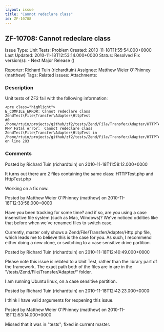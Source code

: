 ```yaml
---
layout: issue
title: "Cannot redeclare class"
id: ZF-10708
---
```


ZF-10708: Cannot redeclare class
--------------------------------

 Issue Type: Unit Tests: Problem Created: 2010-11-18T11:55:54.000+0000 Last Updated: 2010-11-18T12:53:14.000+0000 Status: Resolved Fix version(s): - Next Major Release ()
 
 Reporter:  Richard Tuin (richardtuin)  Assignee:  Matthew Weier O'Phinney (matthew)  Tags: 
 Related issues: 
 Attachments: 
### Description

Unit tests of ZF2 fail with the following information:

 
    <pre class="highlight">
    E_COMPILE_ERROR: Cannot redeclare class ZendTest\File\Transfer\Adapter\HttpTest
    #0 /home/rtuin/projects/github/zf2/tests/Zend/File/Transfer/Adapter/HTTPTest.php(283)
    PHP Fatal error:  Cannot redeclare class ZendTest\File\Transfer\Adapter\HttpTest in /home/rtuin/projects/github/zf2/tests/Zend/File/Transfer/Adapter/HTTPTest.php on line 283


 

 

### Comments

Posted by Richard Tuin (richardtuin) on 2010-11-18T11:58:12.000+0000

It turns out there are 2 files containing the same class: HTTPTest.php and HttpTest.php

Working on a fix now.

 

 

Posted by Matthew Weier O'Phinney (matthew) on 2010-11-18T12:33:58.000+0000

Have you been tracking for some time? and if so, are you using a case insensitive file system (such as Mac, Windows)? We've noticed oddities like that before when we've renamed files to switch case.

Currently, master only shows a Zend/File/Transfer/Adapter/Http.php file, which leads me to believe this is the case for you. As such, I recommend either doing a new clone, or switching to a case sensitive drive partition.

 

 

Posted by Richard Tuin (richardtuin) on 2010-11-18T12:40:49.000+0000

Please note this issue is related to a Unit Test, rather than the library part of the framework. The exact path both of the files are in are in the "/tests/Zend/File/Transfer/Adapter/" folder.

I am running Ubuntu linux, on a case sensitive partition.

 

 

Posted by Richard Tuin (richardtuin) on 2010-11-18T12:42:23.000+0000

I think i have valid arguments for reopening this issue.

 

 

Posted by Matthew Weier O'Phinney (matthew) on 2010-11-18T12:53:14.000+0000

Missed that it was in "tests"; fixed in current master.

 

 
